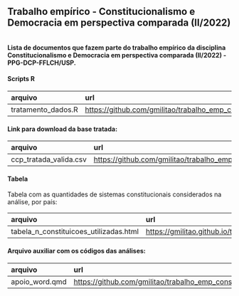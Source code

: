 
## Trabalho empírico - Constitucionalismo e Democracia em perspectiva comparada (II/2022)

<br> **Lista de documentos que fazem parte do trabalho empírico da
disciplina Constitucionalismo e Democracia em perspectiva comparada
(II/2022) - PPG-DCP-FFLCH/USP.** <br>

#### Scripts R

| arquivo            | url                                                                                            |
|:-------------------|:-----------------------------------------------------------------------------------------------|
| tratamento_dados.R | <https://github.com/gmilitao/trabalho_emp_constitucionalismo/blob/master/R/tratamento_dados.R> |

#### Link para download da base tratada:

| arquivo                | url                                                                                                    |
|:-----------------------|:-------------------------------------------------------------------------------------------------------|
| ccp_tratada_valida.csv | <https://github.com/gmilitao/trabalho_emp_constitucionalismo/blob/master/dados/ccp_tratada_valida.csv> |

#### Tabela

Tabela com as quantidades de sistemas constitucionais considerados na
análise, por país:

| arquivo                                 | url                                                                                                          |
|:----------------------------------------|:-------------------------------------------------------------------------------------------------------------|
| tabela_n\_constituicoes_utilizadas.html | <https://gmilitao.github.io/trabalho_emp_constitucionalismo/analises/tabela_n_constituicoes_utilizadas.html> |

#### Arquivo auxiliar com os códigos das análises:

| arquivo        | url                                                                                               |
|:---------------|:--------------------------------------------------------------------------------------------------|
| apoio_word.qmd | <https://github.com/gmilitao/trabalho_emp_constitucionalismo/blob/master/analises/apoio_word.qmd> |

